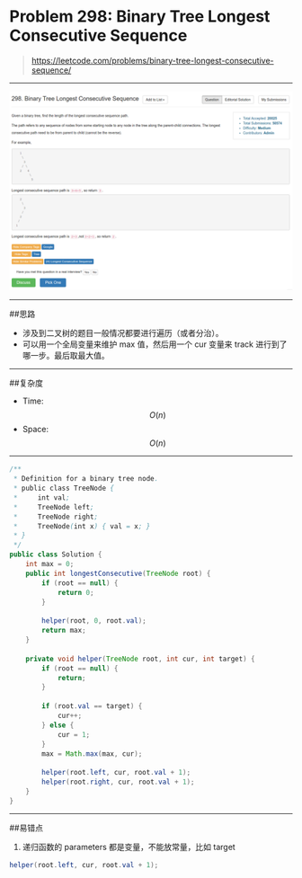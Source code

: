 # Problem 298: Binary Tree Longest Consecutive Sequence

> https://leetcode.com/problems/binary-tree-longest-consecutive-sequence/

-------
![](298.png)



----------
##思路
* 涉及到二叉树的题目一般情况都要进行遍历（或者分治）。
* 可以用一个全局变量来维护 max 值，然后用一个 cur 变量来 track 进行到了哪一步。最后取最大值。

--------
##复杂度
* Time: $$O(n)$$
* Space: $$O(n)$$

----------

```java
/**
 * Definition for a binary tree node.
 * public class TreeNode {
 *     int val;
 *     TreeNode left;
 *     TreeNode right;
 *     TreeNode(int x) { val = x; }
 * }
 */
public class Solution {
    int max = 0;
    public int longestConsecutive(TreeNode root) {
        if (root == null) {
            return 0;
        }
        
        helper(root, 0, root.val);
        return max;
    }
    
    private void helper(TreeNode root, int cur, int target) {
        if (root == null) {
            return;
        }
        
        if (root.val == target) {
            cur++;
        } else {
            cur = 1;
        }
        max = Math.max(max, cur);
        
        helper(root.left, cur, root.val + 1);
        helper(root.right, cur, root.val + 1);
    }
}
```
--------
##易错点
1. 递归函数的 parameters 都是变量，不能放常量，比如 target
```java
helper(root.left, cur, root.val + 1);
```









